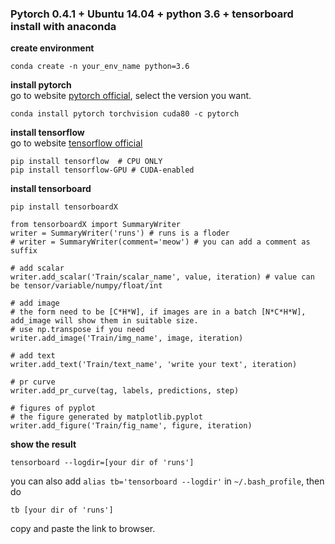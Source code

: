 ### Pytorch 0.4.1 + Ubuntu 14.04 + python 3.6 + tensorboard install with anaconda

**create environment**  
```
conda create -n your_env_name python=3.6
```

**install pytorch**   
go to website [pytorch official](https://pytorch.org/get-started/locally/), select the version you want.  
```
conda install pytorch torchvision cuda80 -c pytorch
```

**install tensorflow**  
go to website [tensorflow official](https://www.tensorflow.org/install/?hl=zh-cn)  
```
pip install tensorflow  # CPU ONLY
pip install tensorflow-GPU # CUDA-enabled
```

**install tensorboard**  
```
pip install tensorboardX
```

```
from tensorboardX import SummaryWriter   
writer = SummaryWriter('runs') # runs is a floder
# writer = SummaryWriter(comment='meow') # you can add a comment as suffix 

# add scalar
writer.add_scalar('Train/scalar_name', value, iteration) # value can be tensor/variable/numpy/float/int

# add image
# the form need to be [C*H*W], if images are in a batch [N*C*H*W], add_image will show them in suitable size.
# use np.transpose if you need
writer.add_image('Train/img_name', image, iteration)

# add text
writer.add_text('Train/text_name', 'write your text', iteration)

# pr curve
writer.add_pr_curve(tag, labels, predictions, step)

# figures of pyplot
# the figure generated by matplotlib.pyplot
writer.add_figure('Train/fig_name', figure, iteration)
```

**show the result**  
```
tensorboard --logdir=[your dir of 'runs']
```

you can also add `alias tb='tensorboard --logdir'` in `~/.bash_profile`, then do  
```
tb [your dir of 'runs']
```

copy and paste the link to browser.





